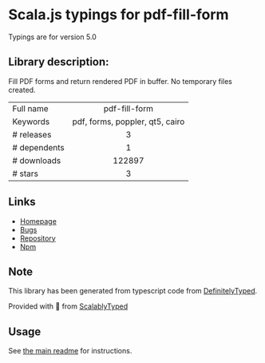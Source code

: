 
# Scala.js typings for pdf-fill-form

Typings are for version 5.0

## Library description:
Fill PDF forms and return rendered PDF in buffer. No temporary files created.

|                    |                 |
| ------------------ | :-------------: |
| Full name          | pdf-fill-form |
| Keywords           | pdf, forms, poppler, qt5, cairo |
| # releases         | 3 |
| # dependents       | 1 |
| # downloads        | 122897 |
| # stars            | 3 |

## Links
- [Homepage](https://github.com/tpisto/pdf-fill-form#readme)
- [Bugs](https://github.com/tpisto/pdf-fill-form/issues)
- [Repository](https://github.com/tpisto/pdf-fill-form)
- [Npm](https://www.npmjs.com/package/pdf-fill-form)
    


## Note
This library has been generated from typescript code from [DefinitelyTyped](https://definitelytyped.org).

Provided with :purple_heart: from [ScalablyTyped](https://github.com/oyvindberg/ScalablyTyped)

## Usage
See [the main readme](../../readme.md) for instructions.


